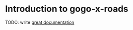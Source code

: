 # Introduction to gogo-x-roads

TODO: write [great documentation](http://jacobian.org/writing/what-to-write/)
